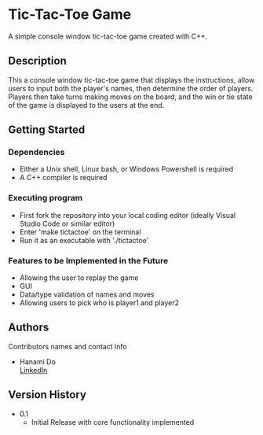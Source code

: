 # Tic-Tac-Toe Game

A simple console window tic-tac-toe game created with C++. 

## Description

This a console window tic-tac-toe game that displays the instructions, allow users to input both the player's names, then determine the order of players. 
Players then take turns making moves on the board, and the win or tie state of the game is displayed to the users at the end. 

## Getting Started

### Dependencies

* Either a Unix shell, Linux bash, or Windows Powershell is required
* A C++ compiler is required

### Executing program

* First fork the repository into your local coding editor (ideally Visual Studio Code or similar editor)
* Enter 'make tictactoe' on the terminal
* Run it as an executable with './tictactoe'

### Features to be Implemented in the Future

* Allowing the user to replay the game
* GUI
* Data/type validation of names and moves
* Allowing users to pick who is player1 and player2

## Authors

Contributors names and contact info
* Hanami Do  
[LinkedIn](https://www.linkedin.com/in/hanami-do-a25678184/)

## Version History
* 0.1
    * Initial Release with core functionality implemented
